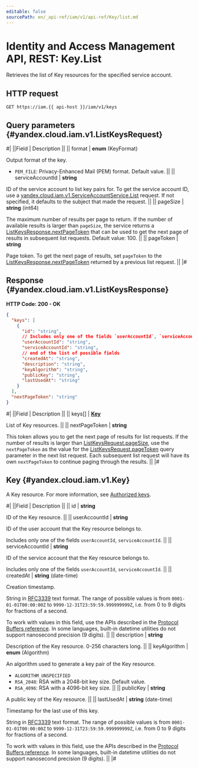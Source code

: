 ```yaml
---
editable: false
sourcePath: en/_api-ref/iam/v1/api-ref/Key/list.md
---
```


# Identity and Access Management API, REST: Key.List

Retrieves the list of Key resources for the specified service account.

## HTTP request

```
GET https://iam.{{ api-host }}/iam/v1/keys
```

## Query parameters {#yandex.cloud.iam.v1.ListKeysRequest}

#|
||Field | Description ||
|| format | **enum** (KeyFormat)

Output format of the key.

- `PEM_FILE`: Privacy-Enhanced Mail (PEM) format. Default value. ||
|| serviceAccountId | **string**

ID of the service account to list key pairs for.
To get the service account ID, use a [yandex.cloud.iam.v1.ServiceAccountService.List](/docs/iam/api-ref/ServiceAccount/list#List) request.
If not specified, it defaults to the subject that made the request. ||
|| pageSize | **string** (int64)

The maximum number of results per page to return. If the number of available
results is larger than `pageSize`,
the service returns a [ListKeysResponse.nextPageToken](#yandex.cloud.iam.v1.ListKeysResponse)
that can be used to get the next page of results in subsequent list requests.
Default value: 100. ||
|| pageToken | **string**

Page token. To get the next page of results, set `pageToken` to the
[ListKeysResponse.nextPageToken](#yandex.cloud.iam.v1.ListKeysResponse) returned by a previous list request. ||
|#

## Response {#yandex.cloud.iam.v1.ListKeysResponse}

**HTTP Code: 200 - OK**

```json
{
  "keys": [
    {
      "id": "string",
      // Includes only one of the fields `userAccountId`, `serviceAccountId`
      "userAccountId": "string",
      "serviceAccountId": "string",
      // end of the list of possible fields
      "createdAt": "string",
      "description": "string",
      "keyAlgorithm": "string",
      "publicKey": "string",
      "lastUsedAt": "string"
    }
  ],
  "nextPageToken": "string"
}
```

#|
||Field | Description ||
|| keys[] | **[Key](#yandex.cloud.iam.v1.Key)**

List of Key resources. ||
|| nextPageToken | **string**

This token allows you to get the next page of results for list requests. If the number of results
is larger than [ListKeysRequest.pageSize](#yandex.cloud.iam.v1.ListKeysRequest), use
the `nextPageToken` as the value
for the [ListKeysRequest.pageToken](#yandex.cloud.iam.v1.ListKeysRequest) query parameter
in the next list request. Each subsequent list request will have its own
`nextPageToken` to continue paging through the results. ||
|#

## Key {#yandex.cloud.iam.v1.Key}

A Key resource. For more information, see [Authorized keys](/docs/iam/concepts/authorization/key).

#|
||Field | Description ||
|| id | **string**

ID of the Key resource. ||
|| userAccountId | **string**

ID of the user account that the Key resource belongs to.

Includes only one of the fields `userAccountId`, `serviceAccountId`. ||
|| serviceAccountId | **string**

ID of the service account that the Key resource belongs to.

Includes only one of the fields `userAccountId`, `serviceAccountId`. ||
|| createdAt | **string** (date-time)

Creation timestamp.

String in [RFC3339](https://www.ietf.org/rfc/rfc3339.txt) text format. The range of possible values is from
`0001-01-01T00:00:00Z` to `9999-12-31T23:59:59.999999999Z`, i.e. from 0 to 9 digits for fractions of a second.

To work with values in this field, use the APIs described in the
[Protocol Buffers reference](https://developers.google.com/protocol-buffers/docs/reference/overview).
In some languages, built-in datetime utilities do not support nanosecond precision (9 digits). ||
|| description | **string**

Description of the Key resource. 0-256 characters long. ||
|| keyAlgorithm | **enum** (Algorithm)

An algorithm used to generate a key pair of the Key resource.

- `ALGORITHM_UNSPECIFIED`
- `RSA_2048`: RSA with a 2048-bit key size. Default value.
- `RSA_4096`: RSA with a 4096-bit key size. ||
|| publicKey | **string**

A public key of the Key resource. ||
|| lastUsedAt | **string** (date-time)

Timestamp for the last use of this key.

String in [RFC3339](https://www.ietf.org/rfc/rfc3339.txt) text format. The range of possible values is from
`0001-01-01T00:00:00Z` to `9999-12-31T23:59:59.999999999Z`, i.e. from 0 to 9 digits for fractions of a second.

To work with values in this field, use the APIs described in the
[Protocol Buffers reference](https://developers.google.com/protocol-buffers/docs/reference/overview).
In some languages, built-in datetime utilities do not support nanosecond precision (9 digits). ||
|#